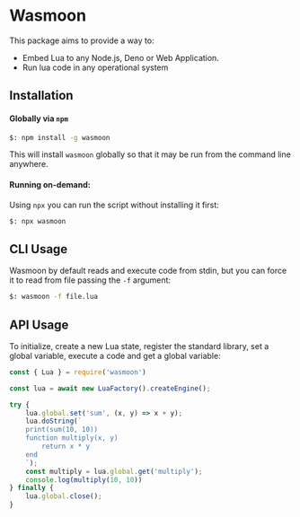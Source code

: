 # Wasmoon

This package aims to provide a way to:

* Embed Lua to any Node.js, Deno or Web Application.
* Run lua code in any operational system

## Installation

#### Globally via `npm`

```sh
$: npm install -g wasmoon
```
This will install `wasmoon` globally so that it may be run from the command line anywhere.

#### Running on-demand:

Using `npx` you can run the script without installing it first:

```sh
$: npx wasmoon
```

## CLI Usage
Wasmoon by default reads and execute code from stdin, but you can force it to read from file passing the `-f` argument:

```sh
$: wasmoon -f file.lua
```

## API Usage

To initialize, create a new Lua state, register the standard library, set a global variable, execute a code and get a global variable:

```js
const { Lua } = require('wasmoon')

const lua = await new LuaFactory().createEngine();

try {
    lua.global.set('sum', (x, y) => x + y);
    lua.doString(`
    print(sum(10, 10))
    function multiply(x, y)
        return x * y
    end
    `);
    const multiply = lua.global.get('multiply');
    console.log(multiply(10, 10))
} finally {
    lua.global.close();
}
```